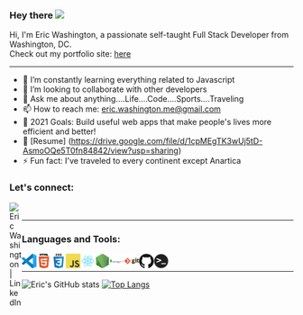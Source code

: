 ### Hey there <img src="https://media.giphy.com/media/hvRJCLFzcasrR4ia7z/giphy.gif" width="25px">

Hi, I'm Eric Washington, a passionate self-taught Full Stack Developer from Washington, DC.
<br />
Check out my portfolio site: [here]

---

- 🌱 I’m constantly learning everything related to Javascript
- 🧍 I’m looking to collaborate with other developers
- 💬 Ask me about anything....Life....Code....Sports....Traveling
- 📫 How to reach me: eric.washington.me@gmail.com
- 🥅 2021 Goals: Build useful web apps that make people's lives more efficient and better!
- 📝 [Resume] (https://drive.google.com/file/d/1cpMEgTK3wUj5tD-AsmoOQe5T0fn84842/view?usp=sharing)
- ⚡ Fun fact: I've traveled to every continent except Anartica

### Let's connect:

[<img align="left" alt="Eric Washington | LinkedIn" width="22px" src="https://cdn.jsdelivr.net/npm/simple-icons@v3/icons/linkedin.svg" />][linkedin]

<br />

---

### Languages and Tools:

<img align="left" alt="Visual Studio Code" width="26px" src="https://raw.githubusercontent.com/github/explore/80688e429a7d4ef2fca1e82350fe8e3517d3494d/topics/visual-studio-code/visual-studio-code.png" />
<img align="left" alt="HTML5" width="26px" src="https://raw.githubusercontent.com/github/explore/80688e429a7d4ef2fca1e82350fe8e3517d3494d/topics/html/html.png" />
<img align="left" alt="CSS3" width="26px" src="https://raw.githubusercontent.com/github/explore/80688e429a7d4ef2fca1e82350fe8e3517d3494d/topics/css/css.png" />
<img align="left" alt="JavaScript" width="26px" src="https://raw.githubusercontent.com/github/explore/80688e429a7d4ef2fca1e82350fe8e3517d3494d/topics/javascript/javascript.png" />
<img align="left" alt="React" width="26px" src="https://raw.githubusercontent.com/github/explore/80688e429a7d4ef2fca1e82350fe8e3517d3494d/topics/react/react.png" />
<img align="left" alt="Node.js" width="26px" src="https://raw.githubusercontent.com/github/explore/80688e429a7d4ef2fca1e82350fe8e3517d3494d/topics/nodejs/nodejs.png" />
<img align="left" alt="MongoDB" width="26px" src="https://raw.githubusercontent.com/github/explore/80688e429a7d4ef2fca1e82350fe8e3517d3494d/topics/mongodb/mongodb.png" />
<img align="left" alt="Git" width="26px" src="https://raw.githubusercontent.com/github/explore/80688e429a7d4ef2fca1e82350fe8e3517d3494d/topics/git/git.png" />
<img align="left" alt="GitHub" width="26px" src="https://raw.githubusercontent.com/github/explore/78df643247d429f6cc873026c0622819ad797942/topics/github/github.png" />
<img align="left" alt="Terminal" width="26px" src="https://raw.githubusercontent.com/github/explore/80688e429a7d4ef2fca1e82350fe8e3517d3494d/topics/terminal/terminal.png" />

<br />

---

[here]: http://www.ericwashington.me
[linkedin]: http://www.linkedin.com/in/eric-washington-6375b021/

![Eric's GitHub stats](https://github-readme-stats.vercel.app/api?username=eaw20024&theme=default&show_icons=true)
[![Top Langs](https://github-readme-stats.vercel.app/api/top-langs/?username=eaw20024&layout=compact)](https://github.com/eaw20024/github-readme-stats)



